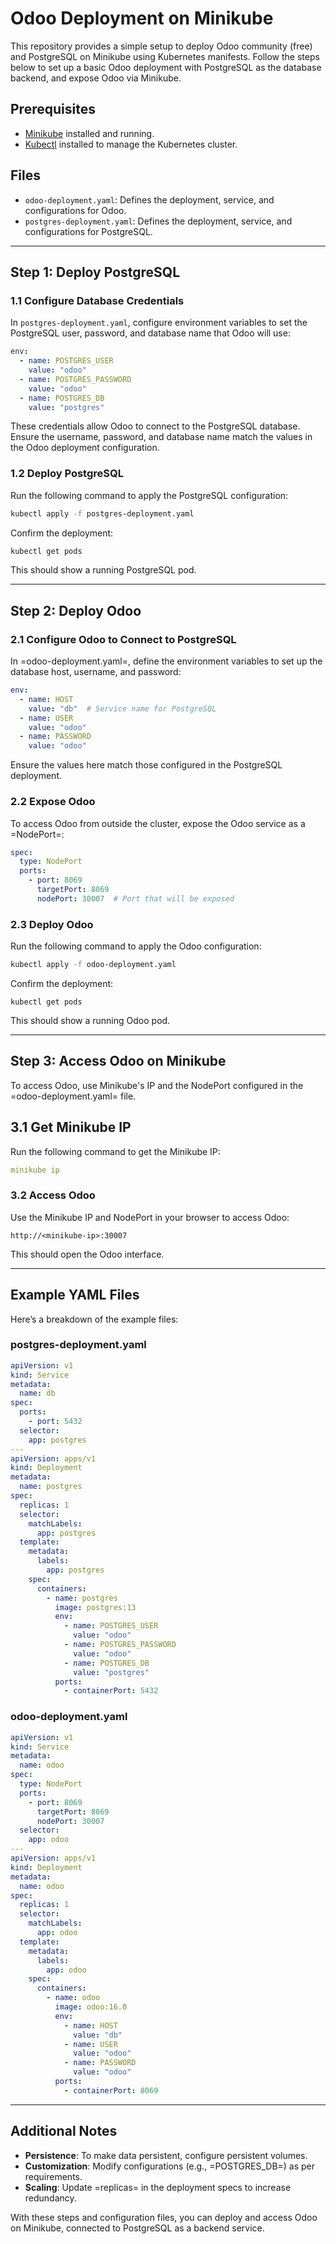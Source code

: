 # Odoo Deployment on Minikube

This repository provides a simple setup to deploy Odoo community (free) and PostgreSQL on Minikube using Kubernetes manifests. Follow the steps below to set up a basic Odoo deployment with PostgreSQL as the database backend, and expose Odoo via Minikube.

## Prerequisites

- [Minikube](https://minikube.sigs.k8s.io/docs/start/) installed and running.
- [Kubectl](https://kubernetes.io/docs/tasks/tools/install-kubectl/) installed to manage the Kubernetes cluster.

## Files

- `odoo-deployment.yaml`: Defines the deployment, service, and configurations for Odoo.
- `postgres-deployment.yaml`: Defines the deployment, service, and configurations for PostgreSQL.

---

## Step 1: Deploy PostgreSQL

### 1.1 Configure Database Credentials

In `postgres-deployment.yaml`, configure environment variables to set the PostgreSQL user, password, and database name that Odoo will use:

```yaml
env:
  - name: POSTGRES_USER
    value: "odoo"
  - name: POSTGRES_PASSWORD
    value: "odoo"
  - name: POSTGRES_DB
    value: "postgres"
```
These credentials allow Odoo to connect to the PostgreSQL database. Ensure the username, password, and database name match the values in the Odoo deployment configuration.

### 1.2 Deploy PostgreSQL

Run the following command to apply the PostgreSQL configuration:
```bash
kubectl apply -f postgres-deployment.yaml
```

Confirm the deployment:
```bash
kubectl get pods
```
This should show a running PostgreSQL pod.

---

## Step 2: Deploy Odoo

### 2.1 Configure Odoo to Connect to PostgreSQL

In =odoo-deployment.yaml=, define the environment variables to set up the database host, username, and password:
```yaml
env:
  - name: HOST
    value: "db"  # Service name for PostgreSQL
  - name: USER
    value: "odoo"
  - name: PASSWORD
    value: "odoo"
```
Ensure the values here match those configured in the PostgreSQL deployment.

### 2.2 Expose Odoo

To access Odoo from outside the cluster, expose the Odoo service as a =NodePort=:

```yaml
spec:
  type: NodePort
  ports:
    - port: 8069
      targetPort: 8069
      nodePort: 30007  # Port that will be exposed
```

### 2.3 Deploy Odoo

Run the following command to apply the Odoo configuration:

```bash
kubectl apply -f odoo-deployment.yaml
```
Confirm the deployment:
```
kubectl get pods
```

This should show a running Odoo pod.

---

## Step 3: Access Odoo on Minikube

To access Odoo, use Minikube's IP and the NodePort configured in the =odoo-deployment.yaml= file.

## 3.1 Get Minikube IP

Run the following command to get the Minikube IP:

```yaml
minikube ip
```

### 3.2 Access Odoo
Use the Minikube IP and NodePort in your browser to access Odoo:

```plaintext
http://<minikube-ip>:30007
```

This should open the Odoo interface.

---

## Example YAML Files

Here’s a breakdown of the example files:

### postgres-deployment.yaml

```yaml
apiVersion: v1
kind: Service
metadata:
  name: db
spec:
  ports:
    - port: 5432
  selector:
    app: postgres
---
apiVersion: apps/v1
kind: Deployment
metadata:
  name: postgres
spec:
  replicas: 1
  selector:
    matchLabels:
      app: postgres
  template:
    metadata:
      labels:
        app: postgres
    spec:
      containers:
        - name: postgres
          image: postgres:13
          env:
            - name: POSTGRES_USER
              value: "odoo"
            - name: POSTGRES_PASSWORD
              value: "odoo"
            - name: POSTGRES_DB
              value: "postgres"
          ports:
            - containerPort: 5432
```

### odoo-deployment.yaml

``` yaml
apiVersion: v1
kind: Service
metadata:
  name: odoo
spec:
  type: NodePort
  ports:
    - port: 8069
      targetPort: 8069
      nodePort: 30007
  selector:
    app: odoo
---
apiVersion: apps/v1
kind: Deployment
metadata:
  name: odoo
spec:
  replicas: 1
  selector:
    matchLabels:
      app: odoo
  template:
    metadata:
      labels:
        app: odoo
    spec:
      containers:
        - name: odoo
          image: odoo:16.0
          env:
            - name: HOST
              value: "db"
            - name: USER
              value: "odoo"
            - name: PASSWORD
              value: "odoo"
          ports:
            - containerPort: 8069
```
---

## Additional Notes

- **Persistence**: To make data persistent, configure persistent volumes.
- **Customization**: Modify configurations (e.g., =POSTGRES_DB=) as per requirements.
- **Scaling**: Update =replicas= in the deployment specs to increase redundancy.

With these steps and configuration files, you can deploy and access Odoo on Minikube, connected to PostgreSQL as a backend service.
